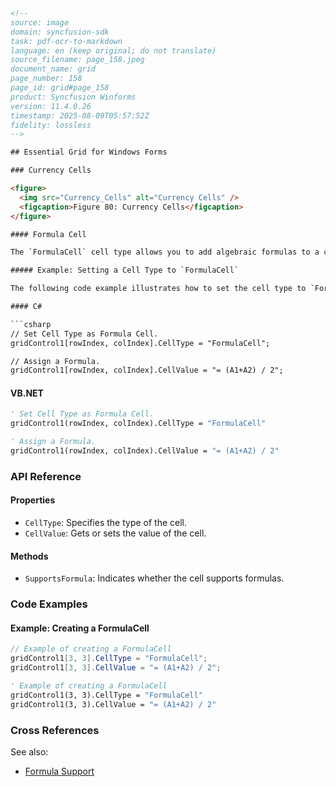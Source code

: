 ```html
<!-- 
source: image
domain: syncfusion-sdk
task: pdf-ocr-to-markdown
language: en (keep original; do not translate)
source_filename: page_158.jpeg
document_name: grid
page_number: 158
page_id: grid#page_158
product: Syncfusion Winforms
version: 11.4.0.26
timestamp: 2025-08-09T05:57:52Z
fidelity: lossless
-->

## Essential Grid for Windows Forms

### Currency Cells

<figure>
  <img src="Currency_Cells" alt="Currency Cells" />
  <figcaption>Figure 80: Currency Cells</figcaption>
</figure>

#### Formula Cell

The `FormulaCell` cell type allows you to add algebraic formulas to a cell that depends on other cells. The cell value should be a well-formed formula starting with an `'='` and the `CellType` property set to `FormulaCell`. If a Formula Cell does not begin with an `'='`, the cell is treated as a text box cell. For details, see [Formula Support](#).

##### Example: Setting a Cell Type to `FormulaCell`

The following code example illustrates how to set the cell type to `FormulaCell`.

#### C#

```csharp
// Set Cell Type as Formula Cell.
gridControl1[rowIndex, colIndex].CellType = "FormulaCell";

// Assign a Formula.
gridControl1[rowIndex, colIndex].CellValue = "= (A1+A2) / 2";
```

#### VB.NET

```vb
' Set Cell Type as Formula Cell.
gridControl1(rowIndex, colIndex).CellType = "FormulaCell"

' Assign a Formula.
gridControl1(rowIndex, colIndex).CellValue = "= (A1+A2) / 2"
```

### API Reference

#### Properties
- `CellType`: Specifies the type of the cell.
- `CellValue`: Gets or sets the value of the cell.

#### Methods
- `SupportsFormula`: Indicates whether the cell supports formulas.

### Code Examples

#### Example: Creating a FormulaCell

```csharp
// Example of creating a FormulaCell
gridControl1[3, 3].CellType = "FormulaCell";
gridControl1[3, 3].CellValue = "= (A1+A2) / 2";
```

```vb
' Example of creating a FormulaCell
gridControl1(3, 3).CellType = "FormulaCell"
gridControl1(3, 3).CellValue = "= (A1+A2) / 2"
```

### Cross References

See also:
- [Formula Support](#)

<!-- tags: [syncfusion-sdk, essential-grid, windows-forms, formula-cell, cell-type, algebraic-formulas] keywords: [currency-cells, cell-type, formula-support, algebraic-formulas, text-box-cell, well-formed-formula] -->
```